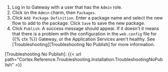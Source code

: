 1. Log in to Gateway with a user that has the `Admin` role.
1. Click on the `Admin` charm, then `Packages`.
1. Click `Add Package Definition`. Enter a package name and select the new flow to add to the package. Click `Save` to save the new package.
1. Click `Publish`. A success message should appear. If it doesn't it means that there is a problem with the configuration in the `web.config` file for {{% ctx %}} Gateway, or the Application Services aren't healthy. See [Troubleshooting][Troubleshooting No Publish] for more information.

[Troubleshooting No Publish]: {{< url path="Cortex.Reference.Troubleshooting.Installation.TroubleshootingNoPublish" >}}

